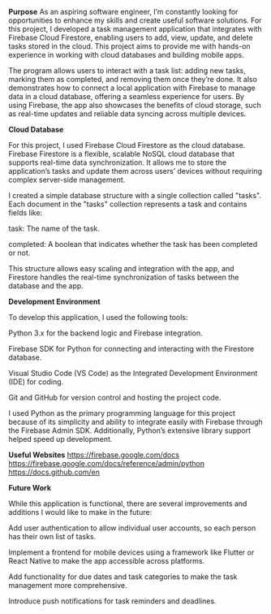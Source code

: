 **Purpose**
As an aspiring software engineer, I’m constantly looking for opportunities to enhance my skills and create useful software solutions. For this project, I developed a task management application that integrates with Firebase Cloud Firestore, enabling users to add, view, update, and delete tasks stored in the cloud. This project aims to provide me with hands-on experience in working with cloud databases and building mobile apps.

The program allows users to interact with a task list: adding new tasks, marking them as completed, and removing them once they’re done. It also demonstrates how to connect a local application with Firebase to manage data in a cloud database, offering a seamless experience for users. By using Firebase, the app also showcases the benefits of cloud storage, such as real-time updates and reliable data syncing across multiple devices.

**Cloud Database**

For this project, I used Firebase Cloud Firestore as the cloud database. Firebase Firestore is a flexible, scalable NoSQL cloud database that supports real-time data synchronization. It allows me to store the application’s tasks and update them across users’ devices without requiring complex server-side management.

I created a simple database structure with a single collection called "tasks". Each document in the "tasks" collection represents a task and contains fields like:

task: The name of the task.

completed: A boolean that indicates whether the task has been completed or not.

This structure allows easy scaling and integration with the app, and Firestore handles the real-time synchronization of tasks between the database and the app.

**Development Environment**

To develop this application, I used the following tools:

Python 3.x for the backend logic and Firebase integration.

Firebase SDK for Python for connecting and interacting with the Firestore database.

Visual Studio Code (VS Code) as the Integrated Development Environment (IDE) for coding.

Git and GitHub for version control and hosting the project code.

I used Python as the primary programming language for this project because of its simplicity and ability to integrate easily with Firebase through the Firebase Admin SDK. Additionally, Python’s extensive library support helped speed up development.

**Useful Websites**
https://firebase.google.com/docs
https://firebase.google.com/docs/reference/admin/python
https://docs.github.com/en

**Future Work**

While this application is functional, there are several improvements and additions I would like to make in the future:

Add user authentication to allow individual user accounts, so each person has their own list of tasks.

Implement a frontend for mobile devices using a framework like Flutter or React Native to make the app accessible across platforms.

Add functionality for due dates and task categories to make the task management more comprehensive.

Introduce push notifications for task reminders and deadlines.
